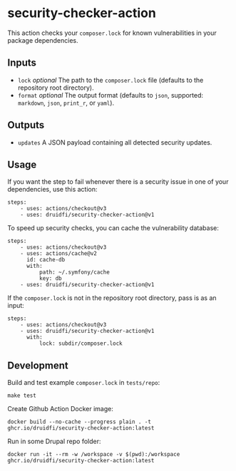 # security-checker-action

This action checks your `composer.lock` for known vulnerabilities in your package dependencies.

Inputs
------

* `lock` *optional* The path to the `composer.lock` file (defaults to the repository root directory).
* `format` *optional* The output format (defaults to `json`, supported: `markdown`, `json`, `print_r`, or `yaml`).

Outputs
-------

* `updates` A JSON payload containing all detected security updates.

Usage
-----

If you want the step to fail whenever there is a security issue in one of your
dependencies, use this action:

    steps:
        - uses: actions/checkout@v3
        - uses: druidfi/security-checker-action@v1

To speed up security checks, you can cache the vulnerability database:

    steps:
        - uses: actions/checkout@v3
        - uses: actions/cache@v2
          id: cache-db
          with:
              path: ~/.symfony/cache
              key: db
        - uses: druidfi/security-checker-action@v1

If the `composer.lock` is not in the repository root directory, pass is as an
input:

    steps:
        - uses: actions/checkout@v3
        - uses: druidfi/security-checker-action@v1
          with:
              lock: subdir/composer.lock

## Development

Build and test example `composer.lock` in `tests/repo`:

```
make test
```

Create Github Action Docker image:

```
docker build --no-cache --progress plain . -t ghcr.io/druidfi/security-checker-action:latest
```

Run in some Drupal repo folder:

```
docker run -it --rm -w /workspace -v $(pwd):/workspace ghcr.io/druidfi/security-checker-action:latest
```
